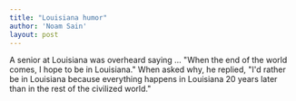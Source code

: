 ```yaml
---
title: "Louisiana humor"
author: 'Noam Sain'
layout: post
---
```


A senior at Louisiana was overheard saying … "When the end of the world comes, I hope to be in Louisiana." When asked why, he replied, "I'd rather be in Louisiana because everything happens in Louisiana 20 years later than in the rest of the civilized world."